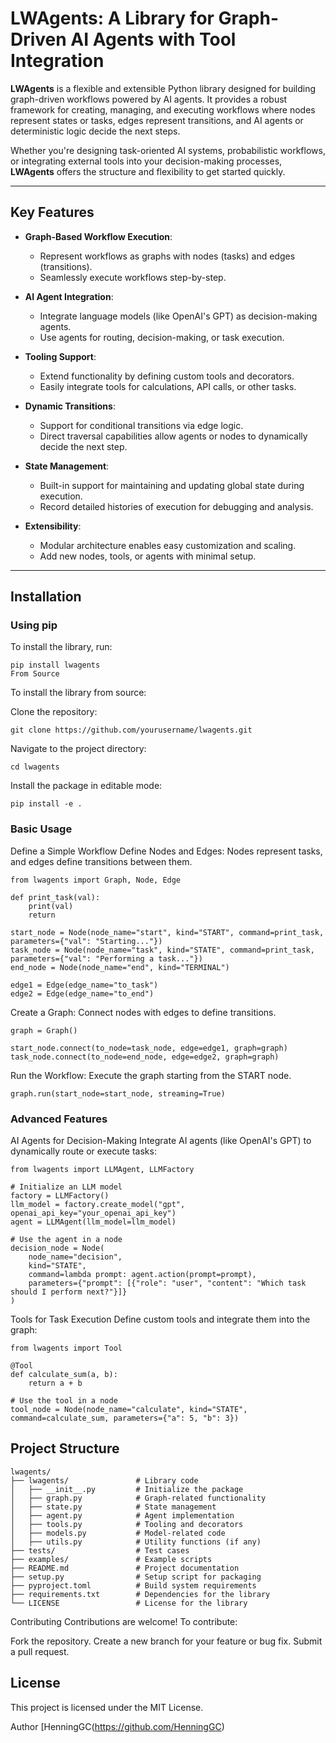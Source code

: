 # LWAgents: A Library for Graph-Driven AI Agents with Tool Integration

**LWAgents** is a flexible and extensible Python library designed for building graph-driven workflows powered by AI agents. It provides a robust framework for creating, managing, and executing workflows where nodes represent states or tasks, edges represent transitions, and AI agents or deterministic logic decide the next steps.

Whether you're designing task-oriented AI systems, probabilistic workflows, or integrating external tools into your decision-making processes, **LWAgents** offers the structure and flexibility to get started quickly.

---

## Key Features

- **Graph-Based Workflow Execution**:
  - Represent workflows as graphs with nodes (tasks) and edges (transitions).
  - Seamlessly execute workflows step-by-step.

- **AI Agent Integration**:
  - Integrate language models (like OpenAI's GPT) as decision-making agents.
  - Use agents for routing, decision-making, or task execution.

- **Tooling Support**:
  - Extend functionality by defining custom tools and decorators.
  - Easily integrate tools for calculations, API calls, or other tasks.

- **Dynamic Transitions**:
  - Support for conditional transitions via edge logic.
  - Direct traversal capabilities allow agents or nodes to dynamically decide the next step.

- **State Management**:
  - Built-in support for maintaining and updating global state during execution.
  - Record detailed histories of execution for debugging and analysis.

- **Extensibility**:
  - Modular architecture enables easy customization and scaling.
  - Add new nodes, tools, or agents with minimal setup.

---

## Installation

### Using pip
To install the library, run:

```
pip install lwagents
From Source
```
To install the library from source:

Clone the repository:
```
git clone https://github.com/yourusername/lwagents.git
```
Navigate to the project directory:
```
cd lwagents
```
Install the package in editable mode:
```
pip install -e .
```
### Basic Usage
Define a Simple Workflow
Define Nodes and Edges: Nodes represent tasks, and edges define transitions between them.

```
from lwagents import Graph, Node, Edge

def print_task(val):
    print(val)
    return

start_node = Node(node_name="start", kind="START", command=print_task, parameters={"val": "Starting..."})
task_node = Node(node_name="task", kind="STATE", command=print_task, parameters={"val": "Performing a task..."})
end_node = Node(node_name="end", kind="TERMINAL")

edge1 = Edge(edge_name="to_task")
edge2 = Edge(edge_name="to_end")
```
Create a Graph: Connect nodes with edges to define transitions.
```
graph = Graph()

start_node.connect(to_node=task_node, edge=edge1, graph=graph)
task_node.connect(to_node=end_node, edge=edge2, graph=graph)

```
Run the Workflow: Execute the graph starting from the START node.
```
graph.run(start_node=start_node, streaming=True)
```

### Advanced Features
AI Agents for Decision-Making
Integrate AI agents (like OpenAI's GPT) to dynamically route or execute tasks:

```
from lwagents import LLMAgent, LLMFactory

# Initialize an LLM model
factory = LLMFactory()
llm_model = factory.create_model("gpt", openai_api_key="your_openai_api_key")
agent = LLMAgent(llm_model=llm_model)

# Use the agent in a node
decision_node = Node(
    node_name="decision",
    kind="STATE",
    command=lambda prompt: agent.action(prompt=prompt),
    parameters={"prompt": [{"role": "user", "content": "Which task should I perform next?"}]}
)
```
Tools for Task Execution
Define custom tools and integrate them into the graph:

```
from lwagents import Tool

@Tool
def calculate_sum(a, b):
    return a + b

# Use the tool in a node
tool_node = Node(node_name="calculate", kind="STATE", command=calculate_sum, parameters={"a": 5, "b": 3})

```
## Project Structure

```
lwagents/
├── lwagents/               # Library code
│   ├── __init__.py         # Initialize the package
│   ├── graph.py            # Graph-related functionality
│   ├── state.py            # State management
│   ├── agent.py            # Agent implementation
│   ├── tools.py            # Tooling and decorators
│   ├── models.py           # Model-related code
│   ├── utils.py            # Utility functions (if any)
├── tests/                  # Test cases
├── examples/               # Example scripts
├── README.md               # Project documentation
├── setup.py                # Setup script for packaging
├── pyproject.toml          # Build system requirements
├── requirements.txt        # Dependencies for the library
└── LICENSE                 # License for the library
```
Contributing
Contributions are welcome! To contribute:

Fork the repository.
Create a new branch for your feature or bug fix.
Submit a pull request.

## License
This project is licensed under the MIT License.

Author
[HenningGC(https://github.com/HenningGC)
